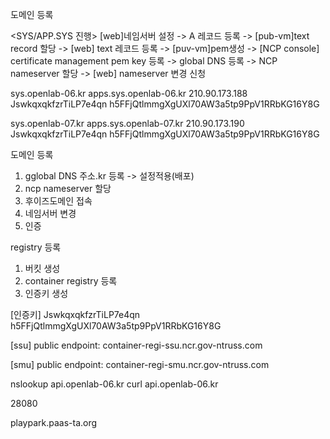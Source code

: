 도메인 등록


<SYS/APP.SYS 진행>
[web]네임서버 설정 -> A 레코드 등록 -> [pub-vm]text record 할당 -> [web] text 레코드 등록 -> [puv-vm]pem생성 -> [NCP console] certificate management pem key 등록 -> global DNS 등록 -> NCP nameserver 할당 -> [web] nameserver 변경 신청 


 
sys.openlab-06.kr
apps.sys.openlab-06.kr
210.90.173.188
JswkqxqkfzrTiLP7e4qn
h5FFjQtlmmgXgUXl70AW3a5tp9PpV1RRbKG16Y8G


sys.openlab-07.kr
apps.sys.openlab-07.kr
210.90.173.190
JswkqxqkfzrTiLP7e4qn
h5FFjQtlmmgXgUXl70AW3a5tp9PpV1RRbKG16Y8G



도메인 등록
1. gglobal DNS 주소.kr 등록 -> 설정적용(배포)
2. ncp nameserver 할당
3. 후이즈도메인 접속
4. 네임서버 변경
5. 인증


registry 등록
1. 버킷 생성
2. container registry 등록
3. 인증키 생성


[인증키]
JswkqxqkfzrTiLP7e4qn
h5FFjQtlmmgXgUXl70AW3a5tp9PpV1RRbKG16Y8G

[ssu]
public endpoint: container-regi-ssu.ncr.gov-ntruss.com

[smu]
public endpoint: container-regi-smu.ncr.gov-ntruss.com


nslookup api.openlab-06.kr
curl api.openlab-06.kr

28080


playpark.paas-ta.org